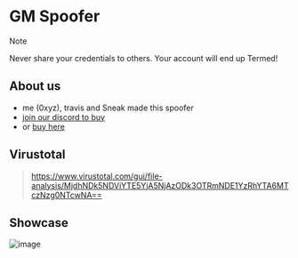 # GM Spoofer

> [!NOTE]
> Never share your credentials to others. Your account will end up Termed!

## About us
- me (0xyz), travis and Sneak made this spoofer
- [join our discord to buy](https://discord.gg/XvFw2uy6gR)
- or [buy here](https://gbmarket.mysellauth.com/product/spoofer-1-month)

## Virustotal
> https://www.virustotal.com/gui/file-analysis/MjdhNDk5NDViYTE5YjA5NjAzODk3OTRmNDE1YzRhYTA6MTczNzg0NTcwNA==

## Showcase
![image](https://github.com/user-attachments/assets/0d771590-bf97-43b5-b6a7-34dde5d38b6b)
